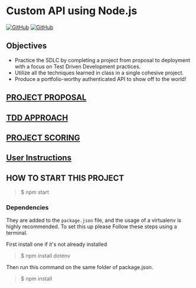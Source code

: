 # Custom API using Node.js

[![GitHub](https://img.shields.io/github/forks/ChrisBarnes7404/BEW1.3_Final_Custom_API.svg?style=flat-square)](https://github.com/ChrisBarnes7404/Quiz_API/network)
[![GitHub](https://img.shields.io/github/issues/ChrisBarnes7404/BEW1.3_Final_Custom_API.svg?style=flat-square)](https://github.com/ChrisBarnes7404/Quiz_API/issues)

## Objectives
- Practice the SDLC by completing a project from proposal to deployment with a focus on Test Driven Development practices.
- Utilize all the techniques learned in class in a single cohesive project.
- Produce a portfolio-worthy authenticated API to show off to the world!

## [PROJECT PROPOSAL](./proposal.md)
## [TDD APPROACH](./tdd.md)
## [PROJECT SCORING](./scoring.md)
## [User Instructions](./instructions.md)


## HOW TO START THIS PROJECT
> $ npm start

### Dependencies
They are added to the `package.json` file, and the usage of a virtualenv is highly recommended. To set this up please Follow these steps using a terminal.

First install one if it's not already installed
> $ npm install dotenv

Then run this command on the same folder of package.json.
> $ npm install
